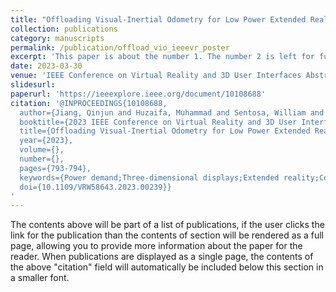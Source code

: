 ```yaml
---
title: "Offloading Visual-Inertial Odometry for Low Power Extended Reality"
collection: publications
category: manuscripts
permalink: /publication/offload_vio_ieeevr_poster
excerpt: 'This paper is about the number 1. The number 2 is left for future work.'
date: 2023-03-30
venue: 'IEEE Conference on Virtual Reality and 3D User Interfaces Abstracts and Workshops (VRW)'
slidesurl: 
paperurl: 'https://ieeexplore.ieee.org/document/10108688'
citation: '@INPROCEEDINGS{10108688,
  author={Jiang, Qinjun and Huzaifa, Muhammad and Sentosa, William and Zhang, Jeffrey and Gao, Steven and Pang, Yihan and Godfrey, Brighten and Adve, Sarita},
  booktitle={2023 IEEE Conference on Virtual Reality and 3D User Interfaces Abstracts and Workshops (VRW)}, 
  title={Offloading Visual-Inertial Odometry for Low Power Extended Reality}, 
  year={2023},
  volume={},
  number={},
  pages={793-794},
  keywords={Power demand;Three-dimensional displays;Extended reality;Conferences;User interfaces;Servers;X reality;VR/AR;Wireless Network;Cloud Computing;Human-centered computing—Virtual reality—Human-centered computing—Mixed/augmented reality},
  doi={10.1109/VRW58643.2023.00239}}
'
---
```


The contents above will be part of a list of publications, if the user clicks the link for the publication than the contents of section will be rendered as a full page, allowing you to provide more information about the paper for the reader. When publications are displayed as a single page, the contents of the above "citation" field will automatically be included below this section in a smaller font.